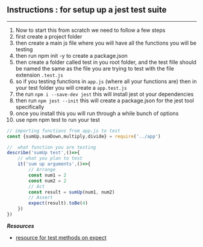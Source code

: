 ## Instructions : for setup up a jest test suite 
<hr>

1. Now to start this from scratch we need to follow a few steps 
1. first create a project folder 
1. then create a main js file where you will have all the functions you will be testing 
1. then run npm init -y to create a package.json 
1. then create a folder called test in you root folder, and the test fille should be named the same as the file you are trying to test with the file extension `.test.js`
1. so if you testing functions in `app.js` (where all your functions are) then in your test folder you will create a `app.test.js`
1. the run `npm i --save-dev jest` this will install jest ot your dependencies 
1. then run `npm jest --init` this will create a package.json for the jest tool specifically 
1. once you install this you will run through a while bunch of options 
1. use npm npm test to run your test


```js
// importing functions from app.js to test
const {sumUp,sumDown,multiply,divide} = require('../app')

//  what function you are testing
describe('sumUp test',()=>{
    // what you plan to test 
    it('sum up arguments',()=>{
        // Arrange
        const num1 = 2
        const num2 = 2
        // Act
        const result = sumUp(num1, num2)
        // Assert
        expect(result).toBe(4)
    })
})


```

***Resources***

- [resource for test methods on expect](https://jestjs.io/docs/expect)